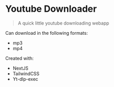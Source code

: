 # Youtube Downloader
> A quick little youtube downloading webapp

Can download in the following formats:
- mp3
- mp4

Created with:
- NextJS
- TailwindCSS
- Yt-dlp-exec
